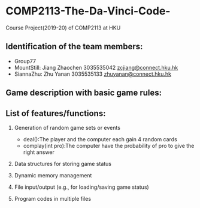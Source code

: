 # COMP2113-The-Da-Vinci-Code-
Course Project(2019-20) of COMP2113 at HKU

## Identification of the team members:
* Group77
* MountStill: Jiang Zhaochen 3035535042 zcjiang@connect.hku.hk
* SiannaZhu: Zhu Yanan 3035535133 zhuyanan@connect.hku.hk

## Game description with basic game rules:

## List of features/functions:
1. Generation of random game sets or events
   - deal():The player and the computer each gain 4 random cards 
   - complay(int pro):The computer have the probability of pro to give the right answer

2. Data structures for storing game status

3. Dynamic memory management

4. File input/output (e.g., for loading/saving game status)

5. Program codes in multiple files
